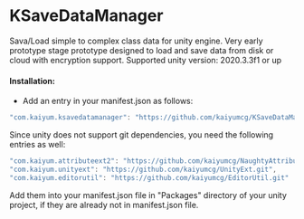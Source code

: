# KSaveDataManager
Sava/Load simple to complex class data for unity engine. Very early prototype stage prototype designed to load and save data from disk or cloud with encryption support. Supported unity version: 2020.3.3f1 or up

#### Installation:
* Add an entry in your manifest.json as follows:
```C#
"com.kaiyum.ksavedatamanager": "https://github.com/kaiyumcg/KSaveDataManager.git"
```

Since unity does not support git dependencies, you need the following entries as well:
```C#
"com.kaiyum.attributeext2": "https://github.com/kaiyumcg/NaughtyAttributes",
"com.kaiyum.unityext": "https://github.com/kaiyumcg/UnityExt.git",
"com.kaiyum.editorutil": "https://github.com/kaiyumcg/EditorUtil.git"
```
Add them into your manifest.json file in "Packages\" directory of your unity project, if they are already not in manifest.json file.
